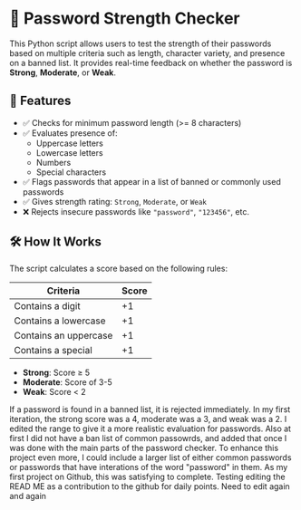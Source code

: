 # 🔐 Password Strength Checker

This Python script allows users to test the strength of their passwords based on multiple criteria such as length, character variety, and presence on a banned list. It provides real-time feedback on whether the password is **Strong**, **Moderate**, or **Weak**.

## 🚀 Features

- ✅ Checks for minimum password length (>= 8 characters)
- ✅ Evaluates presence of:
  - Uppercase letters
  - Lowercase letters
  - Numbers
  - Special characters
- ✅ Flags passwords that appear in a list of banned or commonly used passwords
- ✅ Gives strength rating: `Strong`, `Moderate`, or `Weak`
- ❌ Rejects insecure passwords like `"password"`, `"123456"`, etc.

## 🛠️ How It Works

The script calculates a score based on the following rules:

| Criteria              | Score |
|-----------------------|-------|
| Contains a digit      | +1    |
| Contains a lowercase  | +1    |
| Contains an uppercase | +1    |
| Contains a special    | +1    |

- **Strong**: Score ≥ 5
- **Moderate**: Score of 3-5
- **Weak**: Score < 2

If a password is found in a banned list, it is rejected immediately. In my first iteration, the strong score was a 4, moderate was a 3, and weak was a 2. I edited the range to give it a more realistic evaluation for passwords. Also at first I did not have a ban list of common passowrds, and added that once I was done with the main parts of the password checker. To enhance this project even more, I could include a larger list of either common passwords or passwords that have interations of the word "password" in them. As my first project on Github, this was satisfying to complete. Testing editing the READ ME as a contribution to the github for daily points. Need to edit again and again 

